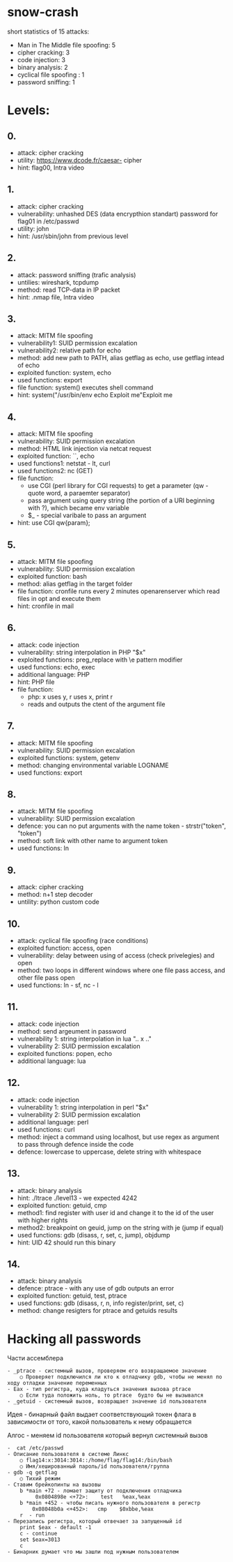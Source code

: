 # snow-crash

short statistics of 15 attacks: 
- Man in The Middle file spoofing: 5
- cipher cracking: 3
- code injection: 3
- binary analysis: 2
- cyclical file spoofing : 1
- password sniffing: 1

# Levels:

## 0.
- attack: cipher cracking  
- utility: https://www.dcode.fr/caesar- cipher 
- hint: flag00, Intra video

## 1.
- attack: cipher cracking  
- vulnerability: unhashed DES (data encrypthion standart) password for flag01 in /etc/passwd
- utility: john 
- hint: /usr/sbin/john from previous level

## 2.
- attack: password sniffing (trafic analysis) 
- untilies: wireshark, tcpdump
- method: read TCP-data in IP packet
- hint: .nmap file, Intra video

## 3.
- attack: MITM file spoofing
- vulnerability1: SUID permission excalation 
- vulnerability2: relative path for echo  
- method: add new path to PATH, alias getflag as echo, use getflag intead of echo
- exploited function: system, echo
- used functions: export 
- file function: system() executes shell command
- hint: system("/usr/bin/env echo Exploit me"Exploit me

## 4.
- attack: MITM file spoofing
- vulnerability: SUID permission excalation
- method: HTML link injection via netcat request
- exploited function: ``, echo
- used functions1: netstat - lt, curl
- used functions2: nc (GET)
- file function:
	- use CGI (perl library for CGI requests) to get a parameter (qw - quote word, a paraemter separator)
	- pass argument using query string (the portion of a URI beginning with ?), which became env variable 
	- $_ - special varibale to pass an argument
- hint: use CGI qw{param};

## 5.
- attack: MITM file spoofing
- vulnerability: SUID permission excalation
- exploited function: bash
- method: alias getflag in the target folder
- file function: cronfile runs every 2 minutes openarenserver which read files in opt and execute them
- hint: cronfile in mail

## 6.
- attack: code injection
- vulnerability: string interpolation in PHP "$x"
- exploited functions: preg_replace with \e pattern modifier
- used functions: echo, exec
- additional language: PHP
- hint: PHP file
- file function: 
	- php: x uses y, r uses x, print r
	- reads and outputs the ctent of the argument file

## 7.
- attack: MITM file spoofing
- vulnerability: SUID permission excalation
- exploited functions: system, getenv
- method: changing environmental variable LOGNAME
- used functions: export

## 8.
- attack: MITM file spoofing
- vulnerability: SUID permission excalation
- defence: you can no put arguments with the name token - strstr("token", "token")
- method: soft link with other name to argument token
- used functions: ln

## 9.
- attack: cipher cracking  
- method: n+1 step decoder
- untility: python custom code

## 10.
- attack: cyclical file spoofing (race conditions)
- exploited function: access, open
- vulnerability: delay between using of access (check privelegies) and open
- method: two loops in different windows where one file pass access, and other file pass open
- used functions: ln - sf, nc - l

## 11.
- attack: code injection
- method: send argeument in password
- vulnerability 1: string interpolation in lua ".. x .."
- vulnerability 2: SUID permission excalation
- exploited functions: popen, echo
- additional language: lua

## 12.
- attack: code injection
- vulnerability 1: string interpolation in perl "$x"
- vulnerability 2: SUID permission excalation
- additional language: perl
- used functions: curl
- method: inject a command using localhost, but use regex as argument to pass through defence inside the code
- defence: lowercase to uppercase, delete string with whitespace

## 13.
- attack: binary analysis
- hint: ./ltrace ./level13 -  we expected 4242
- exploited function: getuid, cmp
- method1: find register with user id and change it to the id of the user with higher rights
- method2: breakpoint on geuid, jump on the string with je (jump if equal)
- used functions: gdb (disass, r, set, c, jump), objdump
- hint: UID 42 should run this binary

## 14.
- attack: binary analysis
- defence: ptrace -  with any use of gdb outputs an error
- exploited function: getuid, test, ptrace
- used functions: gdb (disass, r, n, info register/print, set,  c)
- method: change resigters for ptrace and getuids results

# Hacking all passwords

Части ассемблера

	- _ptrace - системный вызов, проверяем его возвращаемое значение
		○ Проверяет подключился ли кто к отладчику gdb, чтобы не менял по ходу отладки значение переменных 
	- Eax - тип регистра, куда кладуться значения вызова ptrace
		○ Если туда положить ноль, то ptrace  будто бы не вызывался
	- _getuid - системный вызов, возвращает значение id пользователя 

Идея - бинарный файл выдает соответствующий токен флага в зависимости от того, какой пользователь к нему обращается

Алгос - меняем id пользователя который вернул системный вызов

	-  cat /etc/passwd
	- Описание пользователя в системе Линкс
		○ flag14:x:3014:3014::/home/flag/flag14:/bin/bash
		○ Имя/хешированный пароль/id пользователя/группа
	- gdb -q getflag
		○ Тихий режим
	- Ставим брейкопинты на вызовы
		b *main +72 - ломает защиту от подключения отладчика
			 0x0804898e <+72>:    test   %eax,%eax
		b *main +452 - чтобы писать нужного пользователя в регистр
			0x08048b0a <+452>:   cmp    $0xbbe,%eax
		r  - run
	- Перезапись регистра, который отвечает за запущенный id 
		print $eax - default -1
		c - continue 
		set $eax=3013
		c
	- Бинарник думает что мы зашли под нужным пользователем

